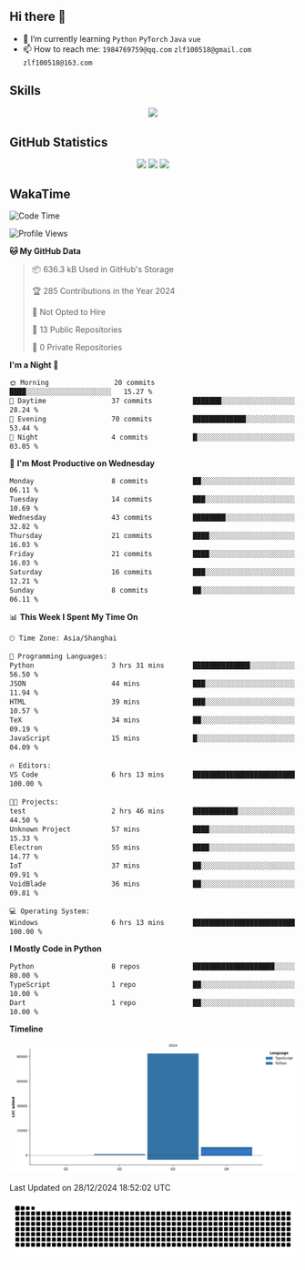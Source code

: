 ## Hi there 👋

- 🌱 I’m currently learning `Python` `PyTorch` `Java` `vue`
- 📫 How to reach me: `1984769759@qq.com` `zlf100518@gmail.com` `zlf100518@163.com`

## Skills
<div align="center"> <img src="https://skillicons.dev/icons?i=python,linux,git,github,html,css,js,ts" /> </div>

## GitHub Statistics

<div align="center">
  <img src="https://github-readme-stats.vercel.app/api?username=CloudSwordSage&show_icons=true&theme=tokyonight" />
  <img src="https://github-readme-stats.vercel.app/api/top-langs/?username=CloudSwordSage&show_icons=true&theme=tokyonight" />
  <img src="https://github-readme-activity-graph.vercel.app/graph?username=CloudSwordSage&theme=xcode" />
</div>

## WakaTime

<!--START_SECTION:waka-->
![Code Time](http://img.shields.io/badge/Code%20Time-258%20hrs%2023%20mins-blue)

![Profile Views](http://img.shields.io/badge/Profile%20Views-1-blue)

**🐱 My GitHub Data** 

> 📦 636.3 kB Used in GitHub's Storage 
 > 
> 🏆 285 Contributions in the Year 2024
 > 
> 🚫 Not Opted to Hire
 > 
> 📜 13 Public Repositories 
 > 
> 🔑 0 Private Repositories 
 > 
**I'm a Night 🦉** 

```text
🌞 Morning                20 commits          ████░░░░░░░░░░░░░░░░░░░░░   15.27 % 
🌆 Daytime                37 commits          ███████░░░░░░░░░░░░░░░░░░   28.24 % 
🌃 Evening                70 commits          █████████████░░░░░░░░░░░░   53.44 % 
🌙 Night                  4 commits           █░░░░░░░░░░░░░░░░░░░░░░░░   03.05 % 
```
📅 **I'm Most Productive on Wednesday** 

```text
Monday                   8 commits           ██░░░░░░░░░░░░░░░░░░░░░░░   06.11 % 
Tuesday                  14 commits          ███░░░░░░░░░░░░░░░░░░░░░░   10.69 % 
Wednesday                43 commits          ████████░░░░░░░░░░░░░░░░░   32.82 % 
Thursday                 21 commits          ████░░░░░░░░░░░░░░░░░░░░░   16.03 % 
Friday                   21 commits          ████░░░░░░░░░░░░░░░░░░░░░   16.03 % 
Saturday                 16 commits          ███░░░░░░░░░░░░░░░░░░░░░░   12.21 % 
Sunday                   8 commits           ██░░░░░░░░░░░░░░░░░░░░░░░   06.11 % 
```


📊 **This Week I Spent My Time On** 

```text
🕑︎ Time Zone: Asia/Shanghai

💬 Programming Languages: 
Python                   3 hrs 31 mins       ██████████████░░░░░░░░░░░   56.50 % 
JSON                     44 mins             ███░░░░░░░░░░░░░░░░░░░░░░   11.94 % 
HTML                     39 mins             ███░░░░░░░░░░░░░░░░░░░░░░   10.57 % 
TeX                      34 mins             ██░░░░░░░░░░░░░░░░░░░░░░░   09.19 % 
JavaScript               15 mins             █░░░░░░░░░░░░░░░░░░░░░░░░   04.09 % 

🔥 Editors: 
VS Code                  6 hrs 13 mins       █████████████████████████   100.00 % 

🐱‍💻 Projects: 
test                     2 hrs 46 mins       ███████████░░░░░░░░░░░░░░   44.50 % 
Unknown Project          57 mins             ████░░░░░░░░░░░░░░░░░░░░░   15.33 % 
Electron                 55 mins             ████░░░░░░░░░░░░░░░░░░░░░   14.77 % 
IoT                      37 mins             ██░░░░░░░░░░░░░░░░░░░░░░░   09.91 % 
VoidBlade                36 mins             ██░░░░░░░░░░░░░░░░░░░░░░░   09.81 % 

💻 Operating System: 
Windows                  6 hrs 13 mins       █████████████████████████   100.00 % 
```

**I Mostly Code in Python** 

```text
Python                   8 repos             ████████████████████░░░░░   80.00 % 
TypeScript               1 repo              ██░░░░░░░░░░░░░░░░░░░░░░░   10.00 % 
Dart                     1 repo              ██░░░░░░░░░░░░░░░░░░░░░░░   10.00 % 
```



**Timeline**

![Lines of Code chart](https://raw.githubusercontent.com/CloudSwordSage/CloudSwordSage/main/assets/bar_graph.png)


 Last Updated on 28/12/2024 18:52:02 UTC
<!--END_SECTION:waka-->

<div align="center"><img src="./assets/github-snake-dark.svg" /></div>
